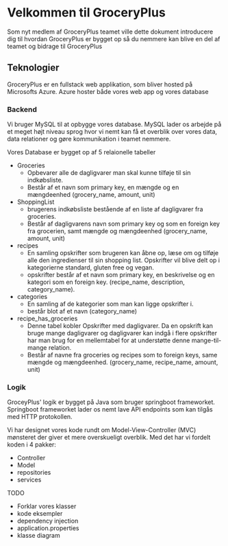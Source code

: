 <h1>Velkommen til GroceryPlus</h1>

Som nyt medlem af GroceryPlus teamet ville dette dokument introducere dig til hvordan GroceryPlus er bygget op så du nemmere kan blive en del af teamet og bidrage til GroceryPlus

<h2>Teknologier</h2>
GroceryPlus er en fullstack web applikation, som bliver hosted på Microsofts Azure. Azure hoster både vores web app og vores database

<h3>Backend</h3>
Vi bruger MySQL til at opbygge vores database. MySQL lader os arbejde på et meget højt niveau sprog hvor vi nemt kan få et overblik over vores data, data relationer og gøre kommunikation i teamet nemmere.

Vores Database er bygget op af 5 relaionelle tabeller

+ Groceries
  + Opbevarer alle de dagligvarer man skal kunne tilføje til sin indkøbsliste. 
  + Består af et navn som primary key, en mængde og en mængdeenhed (grocery_name, amount, unit) 
+ ShoppingList
  + brugerens indkøbsliste bestående af en liste af dagligvarer fra groceries.
  + Består af dagligvarens navn som primary key og som en foreign key fra grocerien, samt mængde og mængdeenhed (grocery_name, amount, unit)
+ recipes
  + En samling opskrifter som brugeren  kan åbne op, læse om og tilføje alle den ingredienser til sin shopping list. Opskrifter vil blive delt op i kategorierne standard, gluten free og vegan.
  + opskrifter består af et navn som primary key, en beskrivelse og en kategori som en foreign key. (recipe_name, description, category_name).
+ categories
  + En samling af de kategorier som man kan ligge opskrifter i.
  + består blot af et navn (category_name)
+ recipe_has_groceries
  + Denne tabel kobler Opskrifter med dagligvarer. Da en opskrift kan bruge mange dagligvarer og dagligvarer kan indgå i flere opskrifter har man brug for en mellemtabel for at understøtte denne mange-til-mange relation.
  + Består af navne fra groceries og recipes som to foreign keys, same mængde og mængdeenhed. (grocery_name, recipe_name, amount, unit)

<h3>Logik</h3>
GroceyPlus' logik er bygget på Java som bruger springboot frameworket. Springboot frameworket lader os nemt lave API endpoints som kan tilgås med HTTP protokollen. 

Vi har designet vores kode rundt om Model-View-Controller (MVC) mønsteret der giver et mere overskueligt overblik. Med det har vi fordelt koden i 4 pakker:

- Controller
- Model
- repositories
- services



TODO
- Forklar vores klasser
- kode eksempler
- dependency injection
- application.properties
- klasse diagram

